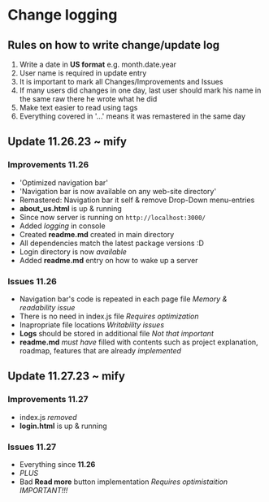 # Change logging

## Rules on how to write change/update log

1. Write a date in **US format** e.g. month.date.year
2. User name is required in update entry
3. It is important to mark all Changes/Improvements and Issues
4. If many users did changes in one day, last user should mark his name in the same raw there he wrote what he did
5. Make text easier to read using tags
6. Everything covered in '...' means it was remastered in the same day

## Update 11.26.23 ~ mify

### Improvements 11.26

- 'Optimized navigation bar'
- 'Navigation bar is now available on any web-site directory'
- Remastered: Navigation bar it self & remove Drop-Down menu-entries
- **about_us.html** is up & running
- Since now server is running on `http://localhost:3000/`
- Added *logging* in console
- Created **readme.md** created in main directory
- All dependencies match the latest package versions :D
- Login directory is now *available*
- Added **readme.md** entry on how to wake up a server

### Issues 11.26

- Navigation bar's code is repeated in each page file *Memory & readability issue*
- There is no need in index.js file *Requires optimization*
- Inapropriate file locations *Writability issues*
- **Logs** should be stored in additional file *Not that important*
- **readme.md** *must have* filled with contents such as project explanation, roadmap, features that are already *implemented*  

## Update 11.27.23 ~ mify

### Improvements 11.27

- index.js *removed*
- **login.html** is up & running

### Issues 11.27

- Everything since **11.26**
- *PLUS*
- Bad **Read more** button implementation *Requires optimistaition* *IMPORTANT!!!*
